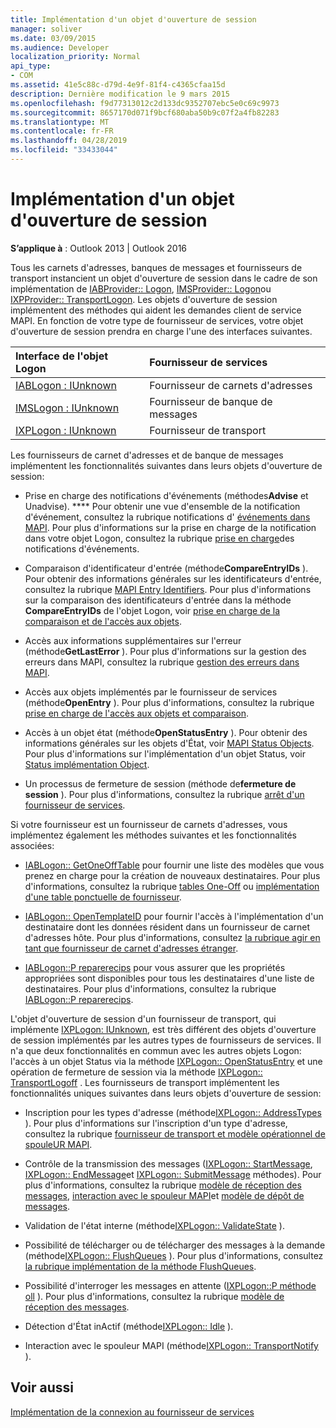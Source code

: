 ```yaml
---
title: Implémentation d'un objet d'ouverture de session
manager: soliver
ms.date: 03/09/2015
ms.audience: Developer
localization_priority: Normal
api_type:
- COM
ms.assetid: 41e5c88c-d79d-4e9f-81f4-c4365cfaa15d
description: Dernière modification le 9 mars 2015
ms.openlocfilehash: f9d77313012c2d133dc9352707ebc5e0c69c9973
ms.sourcegitcommit: 8657170d071f9bcf680aba50b9c07f2a4fb82283
ms.translationtype: MT
ms.contentlocale: fr-FR
ms.lasthandoff: 04/28/2019
ms.locfileid: "33433044"
---
```

# <a name="implementing-a-logon-object"></a>Implémentation d'un objet d'ouverture de session

  
  
**S’applique à** : Outlook 2013 | Outlook 2016 
  
Tous les carnets d'adresses, banques de messages et fournisseurs de transport instancient un objet d'ouverture de session dans le cadre de son implémentation de [IABProvider:: Logon](iabprovider-logon.md), [IMSProvider:: Logon](imsprovider-logon.md)ou [IXPProvider:: TransportLogon](ixpprovider-transportlogon.md). Les objets d'ouverture de session implémentent des méthodes qui aident les demandes client de service MAPI. En fonction de votre type de fournisseur de services, votre objet d'ouverture de session prendra en charge l'une des interfaces suivantes. 
  
|**Interface de l'objet Logon**|**Fournisseur de services**|
|:-----|:-----|
|[IABLogon : IUnknown](iablogoniunknown.md) <br/> |Fournisseur de carnets d'adresses  <br/> |
|[IMSLogon : IUnknown](imslogoniunknown.md) <br/> |Fournisseur de banque de messages  <br/> |
|[IXPLogon : IUnknown](ixplogoniunknown.md) <br/> |Fournisseur de transport  <br/> |
   
Les fournisseurs de carnet d'adresses et de banque de messages implémentent les fonctionnalités suivantes dans leurs objets d'ouverture de session:
  
- Prise en charge des notifications d'événements (méthodes**Advise** et Unadvise). **** Pour obtenir une vue d'ensemble de la notification d'événement, consultez la rubrique notifications d' [événements dans MAPI](event-notification-in-mapi.md). Pour plus d'informations sur la prise en charge de la notification dans votre objet Logon, consultez la rubrique [prise en charge](supporting-event-notification.md)des notifications d'événements. 
    
- Comparaison d'identificateur d'entrée (méthode**CompareEntryIDs** ). Pour obtenir des informations générales sur les identificateurs d'entrée, consultez la rubrique [MAPI Entry Identifiers](mapi-entry-identifiers.md). Pour plus d'informations sur la comparaison des identificateurs d'entrée dans la méthode **CompareEntryIDs** de l'objet Logon, voir [prise en charge de la comparaison et de l'accès aux objets](supporting-object-access-and-comparison.md).
    
- Accès aux informations supplémentaires sur l'erreur (méthode**GetLastError** ). Pour plus d'informations sur la gestion des erreurs dans MAPI, consultez la rubrique [gestion des erreurs dans MAPI](error-handling-in-mapi.md). 
    
- Accès aux objets implémentés par le fournisseur de services (méthode**OpenEntry** ). Pour plus d'informations, consultez la rubrique [prise en charge de l'accès aux objets et comparaison](supporting-object-access-and-comparison.md).
    
- Accès à un objet état (méthode**OpenStatusEntry** ). Pour obtenir des informations générales sur les objets d'État, voir [MAPI Status Objects](mapi-status-objects.md). Pour plus d'informations sur l'implémentation d'un objet Status, voir [Status implémentation Object](status-object-implementation.md).
    
- Un processus de fermeture de session (méthode de**fermeture de session** ). Pour plus d'informations, consultez la rubrique [arrêt d'un fournisseur de services](shutting-down-a-service-provider.md).
    
Si votre fournisseur est un fournisseur de carnets d'adresses, vous implémentez également les méthodes suivantes et les fonctionnalités associées:
  
- [IABLogon:: GetOneOffTable](iablogon-getoneofftable.md) pour fournir une liste des modèles que vous prenez en charge pour la création de nouveaux destinataires. Pour plus d'informations, consultez la rubrique [tables One-Off](one-off-tables.md) ou [implémentation d'une table ponctuelle de fournisseur](implementing-a-provider-one-off-table.md).
    
- [IABLogon:: OpenTemplateID](iablogon-opentemplateid.md) pour fournir l'accès à l'implémentation d'un destinataire dont les données résident dans un fournisseur de carnet d'adresses hôte. Pour plus d'informations, consultez [la rubrique agir en tant que fournisseur de carnet d'adresses étranger](acting-as-a-foreign-address-book-provider.md). 
    
- [IABLogon::P reparerecips](iablogon-preparerecips.md) pour vous assurer que les propriétés appropriées sont disponibles pour tous les destinataires d'une liste de destinataires. Pour plus d'informations, consultez la rubrique [IABLogon::P reparerecips](iablogon-preparerecips.md). 
    
L'objet d'ouverture de session d'un fournisseur de transport, qui implémente [IXPLogon: IUnknown](ixplogoniunknown.md), est très différent des objets d'ouverture de session implémentés par les autres types de fournisseurs de services. Il n'a que deux fonctionnalités en commun avec les autres objets Logon: l'accès à un objet Status via la méthode [IXPLogon:: OpenStatusEntry](ixplogon-openstatusentry.md) et une opération de fermeture de session via la méthode [IXPLogon:: TransportLogoff](ixplogon-transportlogoff.md) . Les fournisseurs de transport implémentent les fonctionnalités uniques suivantes dans leurs objets d'ouverture de session: 
  
- Inscription pour les types d'adresse (méthode[IXPLogon:: AddressTypes](ixplogon-addresstypes.md) ). Pour plus d'informations sur l'inscription d'un type d'adresse, consultez la rubrique [fournisseur de transport et modèle opérationnel de spouleUR MAPI](transport-provider-and-mapi-spooler-operational-model.md).
    
- Contrôle de la transmission des messages ([IXPLogon:: StartMessage](ixplogon-startmessage.md), [IXPLogon:: EndMessage](ixplogon-endmessage.md)et [IXPLogon:: SubmitMessage](ixplogon-submitmessage.md) méthodes). Pour plus d'informations, consultez la rubrique [modèle de réception des messages](message-reception-model.md), [interaction avec le spouleur MAPI](interacting-with-the-mapi-spooler.md)et [modèle de dépôt de messages](message-submission-model.md).
    
- Validation de l'état interne (méthode[IXPLogon:: ValidateState](ixplogon-validatestate.md) ). 
    
- Possibilité de télécharger ou de télécharger des messages à la demande (méthode[IXPLogon:: FlushQueues](ixplogon-flushqueues.md) ). Pour plus d'informations, consultez [la rubrique implémentation de la méthode FlushQueues](implementing-the-flushqueues-method.md).
    
- Possibilité d'interroger les messages en attente ([IXPLogon::P méthode oll](ixplogon-poll.md) ). Pour plus d'informations, consultez la rubrique [modèle de réception des messages](message-reception-model.md).
    
- Détection d'État inActif (méthode[IXPLogon:: Idle](ixplogon-idle.md) ). 
    
- Interaction avec le spouleur MAPI (méthode[IXPLogon:: TransportNotify](ixplogon-transportnotify.md) ). 
    
## <a name="see-also"></a>Voir aussi



[Implémentation de la connexion au fournisseur de services](implementing-service-provider-logon.md)

